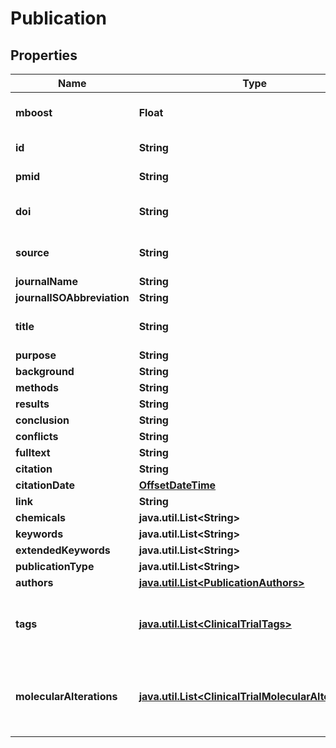 # Publication

## Properties
Name | Type | Description | Notes
------------ | ------------- | ------------- | -------------
**mboost** | **Float** | intrinsic boost to the record. |  [optional]
**id** | **String** | unique identifier. | 
**pmid** | **String** | PubMed identifier. |  [optional]
**doi** | **String** | digital object identifier. |  [optional]
**source** | **String** | native data source of this record | 
**journalName** | **String** |  | 
**journalISOAbbreviation** | **String** |  |  [optional]
**title** | **String** | Official title for the publication. | 
**purpose** | **String** |  |  [optional]
**background** | **String** |  |  [optional]
**methods** | **String** |  |  [optional]
**results** | **String** |  |  [optional]
**conclusion** | **String** |  |  [optional]
**conflicts** | **String** |  |  [optional]
**fulltext** | **String** |  |  [optional]
**citation** | **String** |  | 
**citationDate** | [**OffsetDateTime**](https://docs.oracle.com/javase/8/docs/api/java/time/OffsetDateTime.html) |  | 
**link** | **String** |  |  [optional]
**chemicals** | **java.util.List&lt;String&gt;** |  |  [optional]
**keywords** | **java.util.List&lt;String&gt;** |  |  [optional]
**extendedKeywords** | **java.util.List&lt;String&gt;** |  |  [optional]
**publicationType** | **java.util.List&lt;String&gt;** |  |  [optional]
**authors** | [**java.util.List&lt;PublicationAuthors&gt;**](PublicationAuthors.md) |  |  [optional]
**tags** | [**java.util.List&lt;ClinicalTrialTags&gt;**](ClinicalTrialTags.md) | Concept associations established for this publication. |  [optional]
**molecularAlterations** | [**java.util.List&lt;ClinicalTrialMolecularAlterations&gt;**](ClinicalTrialMolecularAlterations.md) | Molecular concept associations established for this publication. |  [optional]
